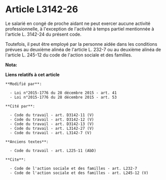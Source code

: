 # Article L3142-26

Le salarié en congé de proche aidant ne peut exercer aucune activité professionnelle, à l'exception de l'activité à temps
partiel mentionnée à l'article L. 3142-24 du présent code. 

Toutefois, il peut être employé par la personne aidée dans les conditions prévues au deuxième alinéa de l'article L. 232-7 ou
au deuxième alinéa de l'article L. 245-12 du code de l'action sociale et des familles.

**Nota:**



**Liens relatifs à cet article**

	**Modifié par**:

	  - Loi n°2015-1776 du 28 décembre 2015 - art. 41
	  - Loi n°2015-1776 du 28 décembre 2015 - art. 53

	**Cité par**:

	  - Code du travail - art. D3142-11 (V)
	  - Code du travail - art. D3142-12 (V)
	  - Code du travail - art. D3142-13 (V)
	  - Code du travail - art. L3142-27 (V)
	  - Code du travail - art. L3142-7 (V)

	**Anciens textes**:

	  - Code du travail - art. L225-11 (AbD)

	**Cite**:

	  - Code de l'action sociale et des familles - art. L232-7
	  - Code de l'action sociale et des familles - art. L245-12 (V)
